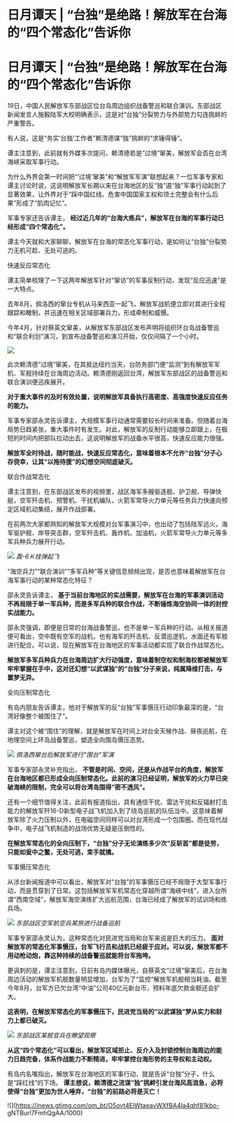 # 日月谭天 | “台独”是绝路！解放军在台海的“四个常态化”告诉你

# 日月谭天 | “台独”是绝路！解放军在台海的“四个常态化”告诉你

19日，中国人民解放军东部战区位台岛周边组织战备警巡和联合演训。东部战区新闻发言人施毅陆军大校明确表示，这是对“台独”分裂势力与外部势力勾连挑衅的严重警告。

有人说，这是“务实‘台独’工作者”赖清德谋“独”挑衅的“求锤得锤”。

谭主注意到，此前就有外媒多次提问，赖清德若是“过境”窜美，解放军会否在台湾海峡采取军事行动。

为什么外界会第一时间把“‘过境’窜美”和“解放军军演”联想起来？一位军事专家和谭主讨论时说，这说明解放军长期以来在台海地区的反“独”遏“独”军事行动起到了显著效果，让外界对于“踩中国红线、危害中国国家主权和领土完整会有什么后果”形成了“肌肉记忆”。

军事专家还告诉谭主， **经过近几年的“台海大练兵”，解放军在台海的军事行动已经形成“四个常态化”。**

谭主今天就和大家聊聊，解放军在台海的常态化军事行动，是如何让“台独”分裂势力无机可趁、无处可逃的。

快速反应常态化

谭主简单梳理了一下这两年解放军针对“窜访”的军事反制行动，发现“反应迅速”是一大特点。

去年8月，佩洛西的窜台专机从马来西亚一起飞，解放军战机便立即对其进行全程跟踪和瞰制，并迅速在相关区域部署兵力，形成牵制和威慑。

今年4月，针对蔡英文窜美，从解放军东部战区发布声明将组织环台岛战备警巡和“联合利剑”演习，到宣布战备警巡和演习开始，仅仅间隔了一个小时。

![](https://inews.gtimg.com/om_bt/GYZD7MO7MGHr2-LLiHJz76PbSCE9dLOmZR-x4bjURnq_UAA/0)

此次赖清德“过境”窜美，在其抵达纽约当天，台防务部门便“监测”到有解放军军机、军舰持续在台海周边活动。赖清德刚返回台湾，解放军东部战区的战备警巡和联合演训便迅疾展开。

**对于重大事件的及时有效处置，说明解放军具备执行高密度、高强度快速反应任务的能力。**

军事专家邵永灵告诉谭主，大规模军事行动通常需要较长时间来准备。但随着台海局势日趋紧张，重大事件时有发生。对此，解放军的反制行动能够立即跟上，在极短的时间内把部队拉动出去，这说明解放军的战备水平很高，快速反应能力很强。

**解放军全时待战，随时能战，快速反应常态化，意味着根本不允许“台独”分子心存侥幸，让其“以拖待援”的幻想空间彻底破灭。**

联合作战常态化

谭主注意到，在东部战区发布的视频里，战区海军多艘驱逐舰、护卫舰、导弹快艇，空军歼击机、预警机、干扰机编队，火箭军常导火力单元等任务兵力快速向预定区域机动集结，展开作战部署。

在前两次大家都熟知的解放军大规模对台军事演习中，也出动了包括陆军远火，海军驱护舰、岸导突击群，空军歼击机、轰炸机、加油机，火箭军常导火力单元等多军兵种兵力展开行动。

![](https://inews.gtimg.com/om_bt/Ge1BuUzfgZKB9707fQOpldrVq3kbQsTJv7IRgDqP7H8_EAA/0)
_轰-6Ｋ挂弹起飞_

“海空兵力”“联合演训”“多军兵种”等关键信息频频出现，是否也意味着解放军在台海军事行动的某种常态化特征？

邵永灵告诉谭主，
**基于当前台海地区的实战需要，解放军在台海的军事演训活动不再局限于单一军兵种，而是多军兵种的联合作战，不断锤炼海空协同一体的封控实战能力。**

邵永灵强调，即便是日常的台海战备警巡，也不是单一军兵种的行动。从相关报道便可看出，空中既有空军的战机，也有海军的歼击机、反潜巡逻机，水面还有军舰进行配合。可以说，现在解放军在台海地区的军事活动都实现了联合作战常态化。

**解放军多军兵种兵力在台海周边扩大行动强度，意味着制空权和制海权都被解放军牢牢掌握在手中，这对还幻想“以武谋独”的“台独”分子来说，纯属降维打击，与噩梦无异。**

全向压制常态化

有岛内朋友告诉谭主，他对于解放军的反“台独”军事慑压行动印象最深的是，“台湾好像整个被围住了”。

谭主对这个被“围住”的理解，就是解放军在时间上对台全天候作战、昼夜巡航，在地理空间上环岛战备警巡，塑造全向围岛慑压态势。

![](https://inews.gtimg.com/om_bt/OudF1Y7v9x2T9MpHzd8VXslscd1odJ5IhlLdDddBzfA1gAA/1000)
_佩洛西窜台后解放军进行“围台”军演_

军事专家邵永灵补充指出，
**不管是时间、空间，还是从作战平台的角度，解放军在台海地区都已形成全向压制常态化。此前的演习已经证明，解放军的火力早已突破海峡的限制，完全可以将台湾岛围得“密不透风”。**

还有一个细节值得关注，此前有报道指出，具有通信干扰、雷达干扰和反辐射打击能力的解放军歼16-D新型电子战飞机加入到了绕岛巡航的队伍当中。这意味着解放军除了火力压制以外，在电磁空间同样可以对台湾形成一个包围圈。而在现代战争中，电子战飞机制造的战场优势无疑是压倒性的。

**在解放军常态化的全向压制下，“台独”分子无论演练多少次“反斩首”都是徒劳，只能如瓮中之鳖，无处可逃，束手就擒。**

军事慑压常态化

从涉台新闻报道中可以看出，解放军对“台独”的军事慑压已经不局限于大型军事行动，而是贯穿到了日常。这包括解放军军机常态化穿越所谓“海峡中线”，进入台所谓“西南空域”，解放军海空演练扩大巡航范围，台海已经成了解放军的试训场和练兵场。

![](https://inews.gtimg.com/om_bt/GnQn9raZVm07c_eCUEbUQu6zbIgcgdw5iuq7mi2ywbqT8AA/0)
_东部战区空军航空兵某旅进行战备巡航_

军事专家邵永灵认为，这种常态化对民进党当局和台军来说是巨大的压力。
**面对解放军的常态化军事慑压，台军飞行员和战机已经疲于应对。可以说，解放军都不用动枪动炮，靠这种持续的战备警巡就能将台军拖垮。**

更讽刺的是，谭主注意到，日前有岛内媒体曝光，自蔡英文“过境”窜美后，在台海周边活动的解放军机舰数量明显增加，台军为了“监控”解放军机舰相当耗油。截至今年8月，台军方已欠台湾“中油”公司40亿元新台币，预料年底欠款金额还会扩大。

**这表明，在解放军常态化的军事慑压下，民进党当局的“以武谋独”梦从实力和财力上都已破灭。**

![](https://inews.gtimg.com/om_bt/Opghlr4Adz68x-EO5K55Un0fBBddjnp3BfeTg6bEl34-UAA/1000)
_东部战区某舰官兵在瞭望观察_

**从这“四个常态化”可以看出，解放军区域拒止、反介入及封锁控制台海周边的能力日趋完备，体系作战能力不断精进，牢牢掌控台海形势的主导权和主动权。**

有岛内名嘴指出，解放军在台海地区的军事行动，就是告诉“台独”分子，什么是“踩红线”的下场。
**谭主想说，赖清德之流谋“独”挑衅引发台海风高浪急，必将使得“台独”更加为世人唾弃，“台独”的前路必将是灭亡！**

![](https://inews.gtimg.com/om_bt/O5ovt4ElWtaeavWXfBA4la4qhf81kbo-
gNTBurl7FmhQgAA/1000)

